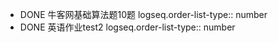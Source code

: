 - DONE 牛客网基础算法题10题
  logseq.order-list-type:: number
- DONE 英语作业test2
  logseq.order-list-type:: number